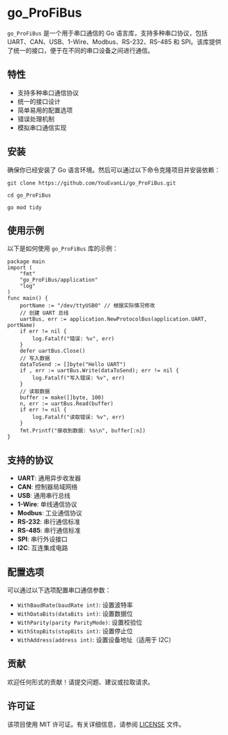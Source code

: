 # go_ProFiBus

`go_ProFiBus` 是一个用于串口通信的 Go 语言库，支持多种串口协议，包括 UART、CAN、USB、1-Wire、Modbus、RS-232、RS-485 和 SPI。该库提供了统一的接口，便于在不同的串口设备之间进行通信。

## 特性

- 支持多种串口通信协议
- 统一的接口设计
- 简单易用的配置选项
- 错误处理机制
- 模拟串口通信实现

## 安装

确保你已经安装了 Go 语言环境。然后可以通过以下命令克隆项目并安装依赖：

    git clone https://github.com/YouEvanLi/go_ProFiBus.git
    
    cd go_ProFiBus
    
    go mod tidy


## 使用示例

以下是如何使用 `go_ProFiBus` 库的示例：


    package main
    import (
        "fmt"
        "go_ProFiBus/application"
        "log"
    )
    func main() {
        portName := "/dev/ttyUSB0" // 根据实际情况修改
        // 创建 UART 总线
        uartBus, err := application.NewProtocolBus(application.UART, portName)
        if err != nil {
            log.Fatalf("错误: %v", err)
        }
        defer uartBus.Close()
        // 写入数据
        dataToSend := []byte("Hello UART")
        if , err := uartBus.Write(dataToSend); err != nil {
            log.Fatalf("写入错误: %v", err)
        }
        // 读取数据
        buffer := make([]byte, 100)
        n, err := uartBus.Read(buffer)
        if err != nil {
            log.Fatalf("读取错误: %v", err)
        }
        fmt.Printf("接收到数据: %s\n", buffer[:n])
    }


## 支持的协议

- **UART**: 通用异步收发器
- **CAN**: 控制器局域网络
- **USB**: 通用串行总线
- **1-Wire**: 单线通信协议
- **Modbus**: 工业通信协议
- **RS-232**: 串行通信标准
- **RS-485**: 串行通信标准
- **SPI**: 串行外设接口
- **I2C**: 互连集成电路

## 配置选项

可以通过以下选项配置串口通信参数：

- `WithBaudRate(baudRate int)`: 设置波特率
- `WithDataBits(dataBits int)`: 设置数据位
- `WithParity(parity ParityMode)`: 设置校验位
- `WithStopBits(stopBits int)`: 设置停止位
- `WithAddress(address int)`: 设置设备地址（适用于 I2C）

## 贡献

欢迎任何形式的贡献！请提交问题、建议或拉取请求。

## 许可证

该项目使用 MIT 许可证。有关详细信息，请参阅 [LICENSE](LICENSE) 文件。